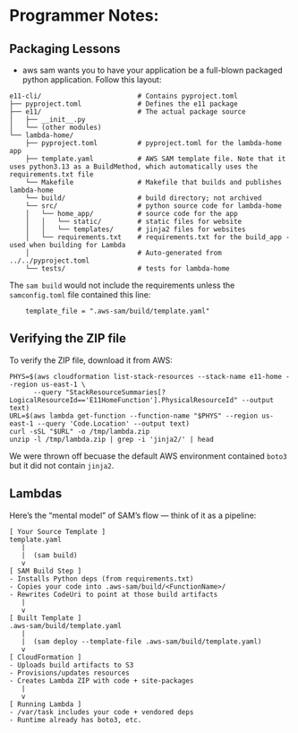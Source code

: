 Programmer Notes:
=================

Packaging Lessons
-----------------
* aws sam wants you to have your application be a full-blown packaged python application. Follow this layout:

```
e11-cli/                        # Contains pyproject.toml
├── pyproject.toml              # Defines the e11 package
├── e11/                        # The actual package source
│   ├── __init__.py
│   └── (other modules)
└── lambda-home/
    ├── pyproject.toml          # pyproject.toml for the lambda-home app
    ├── template.yaml           # AWS SAM template file. Note that it uses python3.13 as a BuildMethod, which automatically uses the requirements.txt file
    └── Makefile                # Makefile that builds and publishes lambda-home
    └── build/                  # build directory; not archived
    └── src/                    # python source code for lambda-home
    │   └── home_app/           # source code for the app
    │   │   └── static/         # static files for website
    │   │   └── templates/      # jinja2 files for websites
    │   └── requirements.txt    # requirements.txt for the build_app - used when building for Lambda
    │                           # Auto-generated from ../../pyproject.toml
    └── tests/                  # tests for lambda-home
```


The `sam build` would not include the requirements unless the `samconfig.toml` file contained this line:
```
    template_file = ".aws-sam/build/template.yaml"
```

Verifying the ZIP file
----------------------
To verify the ZIP file, download it from AWS:

```
PHYS=$(aws cloudformation list-stack-resources --stack-name e11-home --region us-east-1 \
      --query "StackResourceSummaries[?LogicalResourceId=='E11HomeFunction'].PhysicalResourceId" --output text)
URL=$(aws lambda get-function --function-name "$PHYS" --region us-east-1 --query 'Code.Location' --output text)
curl -sSL "$URL" -o /tmp/lambda.zip
unzip -l /tmp/lambda.zip | grep -i 'jinja2/' | head
```

We were thrown off becuase the default AWS environment contained `boto3` but it did not contain `jinja2`.

Lambdas
-------

Here’s the “mental model” of SAM’s flow — think of it as a pipeline:
```
[ Your Source Template ]
template.yaml
   |
   |  (sam build)
   v
[ SAM Build Step ]
- Installs Python deps (from requirements.txt)
- Copies your code into .aws-sam/build/<FunctionName>/
- Rewrites CodeUri to point at those build artifacts
   |
   v
[ Built Template ]
.aws-sam/build/template.yaml
   |
   |  (sam deploy --template-file .aws-sam/build/template.yaml)
   v
[ CloudFormation ]
- Uploads build artifacts to S3
- Provisions/updates resources
- Creates Lambda ZIP with code + site-packages
   |
   v
[ Running Lambda ]
- /var/task includes your code + vendored deps
- Runtime already has boto3, etc.
```
